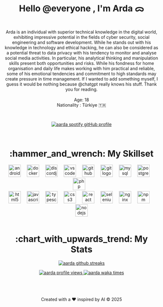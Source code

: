 <h1 align="center">
  Hello @everyone , I'm Arda ᯅ
</h1>

<br>

<p align="center">
  Arda is an individual with superior technical knowledge in the digital world, exhibiting impressive potential in the fields of cyber security, social engineering and software development. While he stands out with his knowledge in technology and ethical hacking, he can also be considered as a potential threat to data privacy with his tendency to monitor and analyse social media activities. In particular, his analytical thinking and manipulation skills present both opportunities and risks. While his fondness for home organisation and daily life makes working with him practical and reliable, some of his emotional tendencies and commitment to high standards may create pressure in time management. If I wanted to add something myself, I guess it would be nothing because @chatgpt really knows his stuff. Thank you for reading.
<br>  
<br>
Age: 18
<br>  
Nationality : Türkiye 🇹🇷
</p>

<!--<p align="center">
  <img src="https://raw.githubusercontent.com/ardadasdelen/ardadasdelen/refs/heads/main/0099-Photoroom.png" alt="Created with @canva" width="640" height="452">
</p>-->

<br>

<p align="center">
  <a href="https://spotify-github-profile.kittinanx.com/api/view?uid=su8ifhnt52og805ngstk1hcej&redirect=true">
    <img src="https://spotify-github-profile.kittinanx.com/api/view?uid=su8ifhnt52og805ngstk1hcej&cover_image=true&theme=novatorem&show_offline=false&background_color=000000&interchange=false&bar_color=006ff6&bar_color_cover=false" alt="aarda spotify gitHub profile">
  </a>
</p>

<br>

<h1 align="center">
  :hammer_and_wrench: My Skillset 
</h1> 
<div class="no-link" align="center">
  <img src="https://cdn.jsdelivr.net/gh/devicons/devicon/icons/androidstudio/androidstudio-plain-wordmark.svg" height="40" alt="androidstudio logo" />
  <img width="12" />
  <img src="https://cdn.jsdelivr.net/gh/devicons/devicon/icons/docker/docker-plain-wordmark.svg" height="40" alt="docker logo" />
  <img width="12" />
  <img src="https://cdn.jsdelivr.net/gh/devicons/devicon/icons/discordjs/discordjs-original-wordmark.svg" height="40" alt="discordjs logo" />
  <img width="12" />
  <img src="https://cdn.jsdelivr.net/gh/devicons/devicon/icons/vscode/vscode-original-wordmark.svg" height="40" alt="vscode logo" />
  <img width="12" />
  <img src="https://cdn.jsdelivr.net/gh/devicons/devicon/icons/github/github-original.svg" height="40" alt="github logo" />
  <img width="12" />
  <img src="https://cdn.jsdelivr.net/gh/devicons/devicon/icons/git/git-plain-wordmark.svg" height="40" alt="git logo" />
  <img width="12" />
  <img src="https://cdn.jsdelivr.net/gh/devicons/devicon/icons/mysql/mysql-original-wordmark.svg" height="40" alt="mysql logo" />
  <img width="12" />
  <img src="https://cdn.jsdelivr.net/gh/devicons/devicon/icons/postgresql/postgresql-original-wordmark.svg" height="40" alt="postgresql logo" />
  <img width="12" />
  <img src="https://cdn.jsdelivr.net/gh/devicons/devicon/icons/php/php-original.svg" height="40" alt="php logo" />
  <img width="12" />

<br>
  
  <img src="https://cdn.jsdelivr.net/gh/devicons/devicon/icons/html5/html5-plain-wordmark.svg" height="40" alt="html5 logo" />
  <img width="12" />
  <img src="https://cdn.jsdelivr.net/gh/devicons/devicon/icons/javascript/javascript-plain.svg" height="40" alt="javascript logo" />
  <img width="12" />
  <img src="https://cdn.jsdelivr.net/gh/devicons/devicon/icons/typescript/typescript-plain.svg" height="40" alt="typescript logo" />
  <img width="12" />
  <img src="https://cdn.jsdelivr.net/gh/devicons/devicon/icons/css3/css3-plain-wordmark.svg" height="40" alt="css3 logo" />
  <img width="12" />
  <img src="https://cdn.jsdelivr.net/gh/devicons/devicon/icons/react/react-original-wordmark.svg" height="40" alt="react logo" />
  <img width="12" />
  <img src="https://cdn.jsdelivr.net/gh/devicons/devicon/icons/selenium/selenium-original.svg" height="40" alt="selenium logo" />
  <img width="12" />
  <img src="https://cdn.jsdelivr.net/gh/devicons/devicon/icons/nginx/nginx-original.svg" height="40" alt="nginx logo" />
  <img width="12" />
  <img src="https://cdn.jsdelivr.net/gh/devicons/devicon/icons/npm/npm-original-wordmark.svg" height="40" alt="npm logo" />
  <img width="12" />
  <img src="https://cdn.jsdelivr.net/gh/devicons/devicon/icons/nodejs/nodejs-plain-wordmark.svg" height="40" alt="nodejs logo" />
</div>

<br>

<h1 align="center">
  :chart_with_upwards_trend: My Stats 
</h1>

<p align="center">
   <a href="https://bit.ly/ardadasdelen">
   <img src="https://github-readme-stats.vercel.app/api?username=ardadasdelen&show_icons=true&show=prs_merged,prs_merged_percentage&theme=transparent" alt="aarda github streaks" />
   </a>
  
<p align="center">
  <a href="https://bit.ly/ardadasdelen">
    <img src="https://komarev.com/ghpvc/?username=ardadasdelen" alt="aarda profile views">
  </a> 
  
  <a href="https://bit.ly/ardadasdelen">
    <img src="https://wakatime.com/badge/user/a5a7e9a1-f323-41da-a78c-cef00e6d45a5.svg" alt="aarda waka times" />
  </a>
</p>

<br>

<h1 align="center"></h1>

<p align="center">
  Created with a ❤️ inspired by AI © 2025
</p>

<br>
